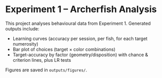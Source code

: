 # Experiment 1 – Archerfish Analysis

This project analyses behavioural data from Experiment 1.
Generated outputs include:
- Learning curves (accuracy per session, per fish, for each target numerosity)
- Bar plot of choices (target × color combinations)
- Target-accuracy by factor (geometry/disposition) with chance & criterion lines, plus LR tests

Figures are saved in `outputs/figures/`.
